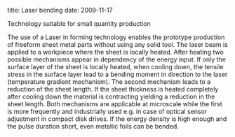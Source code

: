 title: Laser bending
date: 2009-11-17 

Technology suitable for small quantity production

The use of a Laser in forming technology enables the prototype production of freeform sheet metal parts without using any solid tool. The laser beam is applied to a workpiece where the sheet is locally  heated. After heating two possible mechanisms appear in dependency of the energy input. If only the surface layer of the sheet is locally heated, when cooling down, the tensile stress in the surface layer lead to a bending moment in direction to the laser (temperature gradient mechanism). The second mechanism leads to a reduction of the sheet length. If the sheet thickness is heated completely after cooling down the material is contracting yielding a reduction in the sheet length. Both mechanisms are applicable at microscale while the first is more frequently and industrially used e.g. in case of optical sensor adjustment in compact disk drives. If the energy density is high enough and the pulse duration short, even metallic foils can be bended. 